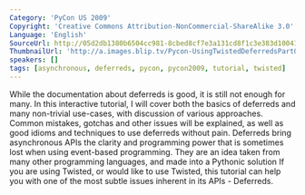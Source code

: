 ```yaml
---
Category: 'PyCon US 2009'
Copyright: 'Creative Commons Attribution-NonCommercial-ShareAlike 3.0'
Language: 'English'
SourceUrl: http://05d2db1380b6504cc981-8cbed8cf7e3a131cd8f1c3e383d10041.r93.cf2.rackcdn.com/pycon-us-2009/204_pycon-2009-using-twisted-deferreds-part-1-of-3.mp4
ThumbnailUrl: 'http://a.images.blip.tv/Pycon-UsingTwistedDeferredsPart001300-178.jpg'
speakers: []
tags: [asynchronous, deferreds, pycon, pycon2009, tutorial, twisted]
---
```

  
While the documentation about deferreds is good, it is still not enough for
many. In this interactive tutorial, I will cover both the basics of deferreds
and many non-trivial use-cases, with discussion of various approaches. Common
mistakes, gotchas and other issues will be explained, as well as good idioms
and techniques to use deferreds without pain. Deferreds bring asynchronous
APIs the clarity and programming power that is sometimes lost when using
event-based programming. They are an idea taken from many other programming
languages, and made into a Pythonic solution If you are using Twisted, or
would like to use Twisted, this tutorial can help you with one of the most
subtle issues inherent in its APIs - Deferreds.

